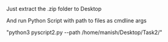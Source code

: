 Just extract the .zip folder to Desktop

And run Python Script with path to files as cmdline args

"python3 pyscript2.py --path /home/manish/Desktop/Task2/"


